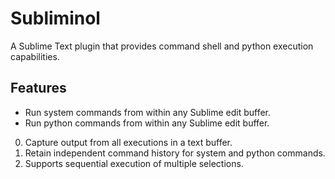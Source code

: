 Subliminol
=============

A Sublime Text plugin that provides command shell and python execution capabilities.

Features
-------

* Run system commands from within any Sublime edit buffer.
* Run python commands from within any Sublime edit buffer.
0. Capture output from all executions in a text buffer.
0. Retain independent command history for system and python commands.
0. Supports sequential execution of multiple selections.




